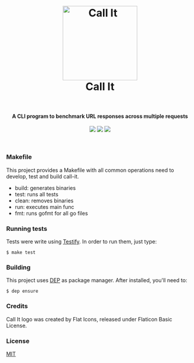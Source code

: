 <h1 align="center">
  <br>
  <img src="https://cdn.rawgit.com/pedrolopesme/call-it/3280fc97/call-it.png" alt="Call It" width="200">
  <br>
  Call It
  <br>
  <br>
</h1>

<h4 align="center">A CLI program to benchmark URL responses across multiple requests</h4>

<p align="center">
  <a href="https://travis-ci.org/pedrolopesme/call-it"> <img src="https://api.travis-ci.org/pedrolopesme/call-it.svg?branch=master" /></a>
  <a href="https://goreportcard.com/report/github.com/pedrolopesme/call-it"> <img src="https://goreportcard.com/badge/github.com/pedrolopesme/call-it" /></a>
  <a href="https://codeclimate.com/github/pedrolopesme/call-it/maintainability"> <img src="https://api.codeclimate.com/v1/badges/e7854e559e20c9e250de/maintainability" /></a>
</p>
<br>
 
### Makefile

This project provides a Makefile with all common operations need to develop, test and build call-it.

* build: generates binaries
* test: runs all tests
* clean: removes binaries
* run: executes main func
* fmt: runs gofmt for all go files


### Running tests

Tests were write using [Testify](https://github.com/stretchr/testify). In order to run them, just type:

```shell
$ make test
```


### Building

This project uses [DEP](https://golang.github.io/dep/docs/installation.html)
as package manager. After installed, you'll need to:

```shell
$ dep ensure
```

### Credits

Call It logo was created by Flat Icons, released under Flaticon Basic License.

### License

[MIT](LICENSE.md)